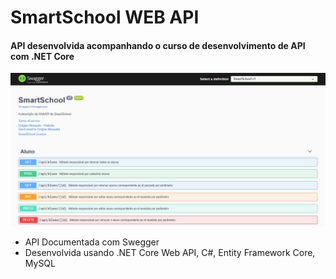 # SmartSchool WEB API
#### API desenvolvida acompanhando o curso de desenvolvimento de API com .NET Core
<img src="SmartSchool/SmartScholl-img.jpg" />

* API Documentada com Swegger
* Desenvolvida usando .NET Core Web API, C#,  Entity Framework Core, MySQL
